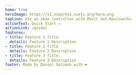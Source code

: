```yaml
---
home: true
heroImage: https://v1.vuepress.vuejs.org/hero.png
tagline: Use an xbox controller with Revit and Navisworks
actionText: Quick Start →
actionLink: /guide/
features:
- title: Feature 1 Title
  details: Feature 1 Description
- title: Feature 2 Title
  details: Feature 2 Description
- title: Feature 3 Title
  details: Feature 3 Description
footer: Made by Daniel Soliman with ❤️
---
```


